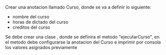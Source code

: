Crear una anotacion llamado Curso, donde se va a definir
lo siguiente:
- nombre del curso 
- horas de dictado del curso
- creditos del curso

Se debe crear una clase , donde se definira el metodo "ejecutarCurso",
en el metodo debe configurarse la anotacion del Curso e imprimir por consola los valores asignados previamente